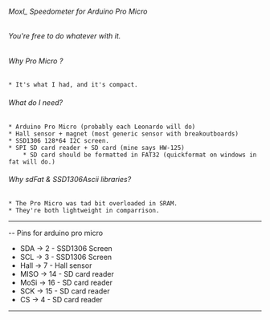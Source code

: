 
######          Moxl_ Speedometer for Arduino Pro Micro  
######          You're free to do whatever with it.      

 ###### Why Pro Micro ? 
    * It's what I had, and it's compact.

 ###### What do I need?
    * Arduino Pro Micro (probably each Leonardo will do)
    * Hall sensor + magnet (most generic sensor with breakoutboards)
    * SSD1306 128*64 I2C screen.
    * SPI SD card reader + SD card (mine says HW-125)
        * SD card should be formatted in FAT32 (quickformat on windows in fat will do.)

 ###### Why sdFat & SSD1306Ascii libraries?
    * The Pro Micro was tad bit overloaded in SRAM.
    * They're both lightweight in comparrison.

-------------------------------------------------------------------------
 --  Pins for arduino pro micro
 * SDA   -> 2   - SSD1306 Screen
 * SCL   -> 3   - SSD1306 Screen
 * Hall  -> 7   - Hall sensor
 * MISO  -> 14  - SD card reader
 * MoSi  -> 16  - SD card reader
 * SCK   -> 15  - SD card reader
 * CS    -> 4   - SD card reader
-------------------------------------------------------------------------
